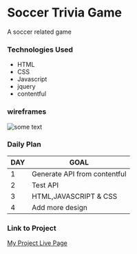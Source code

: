 # Soccer Trivia Game

A soccer related game

### Technologies Used
- HTML
- CSS
- Javascript
- jquery
- contentful
### wireframes

![some text](https://www.ledgerinsights.com/wp-content/uploads/2020/02/soccer-football-goal.jpg)
### Daily Plan
|DAY|    GOAL    |
|---|--------|
| 1 | Generate  API from contentful
| 2 | Test API
| 3 | HTML,JAVASCRIPT & CSS |
| 4 | Add more design |



### Link to Project
[My Project Live Page](https://https://project1-eight-chi.vercel.app/)